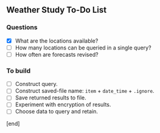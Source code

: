 ## Weather Study To-Do List   
     
### Questions                 
     
- [x] What are the locations available?   
- [ ] How many locations can be queried in a single query?
- [ ] How often are forecasts revised?    
     
### To build                  
     
- [ ] Construct query.        
- [ ] Construct saved-file name: `item` + `date_time` + `.ignore`.
- [ ] Save returned results to file.      
- [ ] Experiment with encryption of results.
- [ ] Choose data to query and retain.
     
[end] 